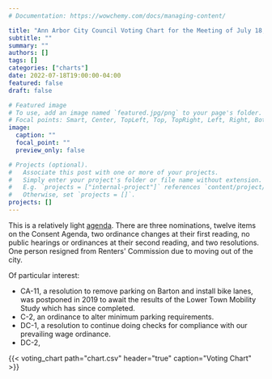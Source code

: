 ```yaml
---
# Documentation: https://wowchemy.com/docs/managing-content/

title: "Ann Arbor City Council Voting Chart for the Meeting of July 18, 2022"
subtitle: ""
summary: ""
authors: []
tags: []
categories: ["charts"]
date: 2022-07-18T19:00:00-04:00
featured: false
draft: false

# Featured image
# To use, add an image named `featured.jpg/png` to your page's folder.
# Focal points: Smart, Center, TopLeft, Top, TopRight, Left, Right, BottomLeft, Bottom, BottomRight.
image:
  caption: ""
  focal_point: ""
  preview_only: false

# Projects (optional).
#   Associate this post with one or more of your projects.
#   Simply enter your project's folder or file name without extension.
#   E.g. `projects = ["internal-project"]` references `content/project/deep-learning/index.md`.
#   Otherwise, set `projects = []`.
projects: []
---
```


This is a relatively light [agenda](http://a2gov.legistar.com/MeetingDetail.aspx?ID=914276&GUID=16115387-C2FF-426B-B745-16D83911AB1C&Options=&Search=). There are three nominations, twelve items on the Consent Agenda, two ordinance changes at their first reading, no public hearings or ordinances at their second reading, and two resolutions. One person resigned from Renters' Commission due to moving out of the city.

Of particular interest:

* CA-11, a resolution to remove parking on Barton and install bike lanes, was postponed in 2019 to await the results of the Lower Town Mobility Study which has since completed.
* C-2, an ordinance to alter minimum parking requirements.
* DC-1, a resolution to continue doing checks for compliance with our prevailing wage ordinance.
* DC-2,

{{< voting_chart path="chart.csv" header="true" caption="Voting Chart" >}}
